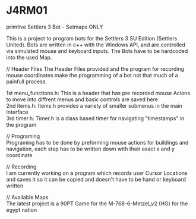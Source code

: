 # J4RM01
primtive Settlers 3 Bot - Setmaps ONLY

This is a project to program bots for the Settlers 3 SU Edition (Settlers United).
Bots are written in c++ with the Windows API, and are controlled via simulated mouse and keyboard inputs. The Bots have to be hardcoded into the used Map. 

 // Header Files
 The Header Files provided and the program for recording mouse coordinates make the programming of a bot not that much of a painfull process.

 1st menu_functions.h: This is a header that has pre recorded mouse Acions to move into diffrent menus and basic controls are saved here  
 2nd items.h: Items.h provides a variety of smaller submenus in the main Interface  
 3rd timer.h: Timer.h is a class based timer for navigating "timestamps" in the program  

 // Programing  
Programing has to be done by preforming mouse actions for buildings and navigation, each step has to be written down with their exact x and y coordinate

// Recording  
I am currently working on a program which records user Cursor Locations and saves it so it can be copied and doesn't have to be hand or keyboard written

// Available Maps  
The latest project is a 90PT Game for the M-768-6-Metzel_v2 (HG) for the egypt nation
